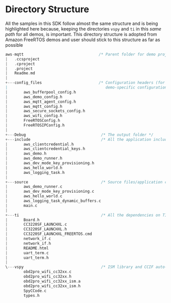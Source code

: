 # Directory Structure

All the samples in this SDK follow almost the same structure and is being highlighted here because, keeping the directories `vspy` and `ti` in this *same path* for all demos, is important. This directory structure is adopted from Amazon FreeRTOS demos and user should stick to this structure as far as possible 

````C
aws-mqtt								 /* Parent folder for demo projects */
|   .ccsproject
|   .cproject
|   .project
|   Readme.md
|         
+---config_files						 /* Configuration headers (for freeRTOS, wifi-credentials, 
|											demo-specific configuration, etc.) */
|       aws_bufferpool_config.h
|       aws_demo_config.h
|       aws_mqtt_agent_config.h
|       aws_mqtt_config.h
|       aws_secure_sockets_config.h
|       aws_wifi_config.h
|       FreeRTOSConfig.h
|       FreeRTOSIPConfig.h
|       
+---Debug                                 /* The output folder */
+---include								  /* All the application includes in one place */
|       aws_clientcredential.h
|       aws_clientcredential_keys.h
|       aws_demo.h
|       aws_demo_runner.h
|       aws_dev_mode_key_provisioning.h
|       aws_hello_world.h
|       aws_logging_task.h
|       
+---source                                /* Source files/application code for a demo project */
|       aws_demo_runner.c
|       aws_dev_mode_key_provisioning.c
|       aws_hello_world.c
|       aws_logging_task_dynamic_buffers.c
|       main.c
|              
+---ti                                    /* All the dependencies on TI's supplied SDK */
|       Board.h
|       CC3220SF_LAUNCHXL.c
|       CC3220SF_LAUNCHXL.h
|       CC3220SF_LAUNCHXL_FREERTOS.cmd
|       network_if.c
|       network_if.h
|       README.html
|       uart_term.c
|       uart_term.h
|       
\---vspy                                  /* ISM library and CCIF auto-generated files */
        obd2pro_wifi_cc32xx.c
        obd2pro_wifi_cc32xx.h
        obd2pro_wifi_cc32xx_ism.a
        obd2pro_wifi_cc32xx_ism.h
        SpyCCode.c
        types.h
        
        
````
